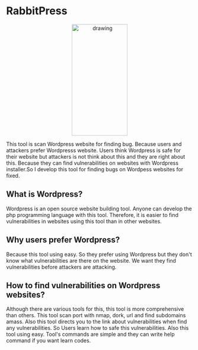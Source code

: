 # RabbitPress

<center>
<img src="https://bombastudio.github.io/rabbitpress/test.jpg" alt="drawing" width="150" height="300">
<!--<img src="https://bombastudio.github.io/rabbitpress/text1.jpg" alt="drawing" width="150" height="300"/>-->
</center>

This tool is scan Wordpress website for finding bug. Because users and attackers prefer Wordpresss website. Users think Wordpress is safe for their website but attackers is not think about this and they are right about this. Because they can find vulnerabilities on websites with Wordpress installer.So I develop this tool for finding bugs on Wordpess websites for fixed.

## What is Wordpress?
Wordpress is an open source website building tool. Anyone can develop the php programming language with this tool. Therefore, it is easier to find vulnerabilities in websites using this tool than in other websites.

## Why users prefer Wordpress?
Because this tool using easy. So they prefer using Wordpress but they don't know what vulnerabilities are there on the website. We want they find vulnerabilities before attackers are attacking.

## How to find vulnerabilities on Wordpress websites?
Although there are various tools for this, this tool is more comprehensive than others. This tool scan port with nmap, dork, url and find subdomains amass. Also this tool directs you to the link about vulnerabilities when find any vulnerabilities. So Users learn how to safe this vulnerabilities. Also this tool using easy. Tool's commands are simple and they can write help command if you want learn codes.
